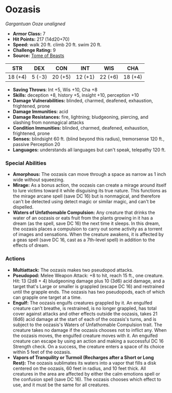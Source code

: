 # Oozasis

*Gargantuan* *Ooze* *unaligned*

- **Armor Class:** 7
- **Hit Points:** 217 (14d20+70)
- **Speed:** walk 20 ft. climb 20 ft. swim 20 ft.
- **Challenge Rating:** 9
- **Source:** [Tome of Beasts](https://koboldpress.com/kpstore/product/tome-of-beasts-for-5th-edition-print/)

| STR | DEX | CON | INT | WIS | CHA |
| --- | --- | --- | --- | --- | --- |
| 18 (+4) | 5 (-3) | 20 (+5) | 12 (+1) | 22 (+6) | 18 (+4) |

- **Saving Throws**: Int +5, Wis +10, Cha +8
- **Skills:** deception +8, history +5, insight +10, perception +10
- **Damage Vulnerabilities:** blinded, charmed, deafened, exhaustion, frightened, prone
- **Damage Immunities:** acid
- **Damage Resistances:** fire, lightning; bludgeoning, piercing, and slashing from nonmagical attacks
- **Condition Immunities:** blinded, charmed, deafened, exhaustion, frightened, prone
- **Senses:** blindsight 60 ft. (blind beyond this radius), tremorsense 120 ft., passive Perception 20
- **Languages:** understands all languages but can't speak, telepathy 120 ft.
### Special Abilities
- **Amorphous:** The oozasis can move through a space as narrow as 1 inch wide without squeezing.
- **Mirage:** As a bonus action, the oozasis can create a mirage around itself to lure victims toward it while disguising its true nature. This functions as the mirage arcane spell (save DC 16) but is nonmagical, and therefore can't be detected using detect magic or similar magic, and can't be dispelled.
- **Waters of Unfathomable Compulsion:** Any creature that drinks the water of an oozasis or eats fruit from the plants growing in it has a dream (as the spell, save DC 16) the next time it sleeps. In this dream, the oozasis places a compulsion to carry out some activity as a torrent of images and sensations. When the creature awakens, it is affected by a geas spell (save DC 16, cast as a 7th-level spell) in addition to the effects of dream.
### Actions
- **Multiattack:** The oozasis makes two pseudopod attacks.
- **Pseudopod:** Melee Weapon Attack: +8 to hit, reach 15 ft., one creature. Hit: 13 (2d8 + 4) bludgeoning damage plus 10 (3d6) acid damage, and a target that's Large or smaller is grappled (escape DC 16) and restrained until the grapple ends. The oozasis has two pseudopods, each of which can grapple one target at a time.
- **Engulf:** The oozasis engulfs creatures grappled by it. An engulfed creature can't breathe, is restrained, is no longer grappled, has total cover against attacks and other effects outside the oozasis, takes 21 (6d6) acid damage at the start of each of the oozasis's turns, and is subject to the oozasis's Waters of Unfathomable Compulsion trait. The creature takes no damage if the oozasis chooses not to inflict any. When the oozasis moves, the engulfed creature moves with it. An engulfed creature can escape by using an action and making a successful DC 16 Strength check. On a success, the creature enters a space of its choice within 5 feet of the oozasis.
- **Vapors of Tranquility or Turmoil (Recharges after a Short or Long Rest):** The oozasis sublimates its waters into a vapor that fills a disk centered on the oozasis, 60 feet in radius, and 10 feet thick. All creatures in the area are affected by either the calm emotions spell or the confusion spell (save DC 16). The oozasis chooses which effect to use, and it must be the same for all creatures.
